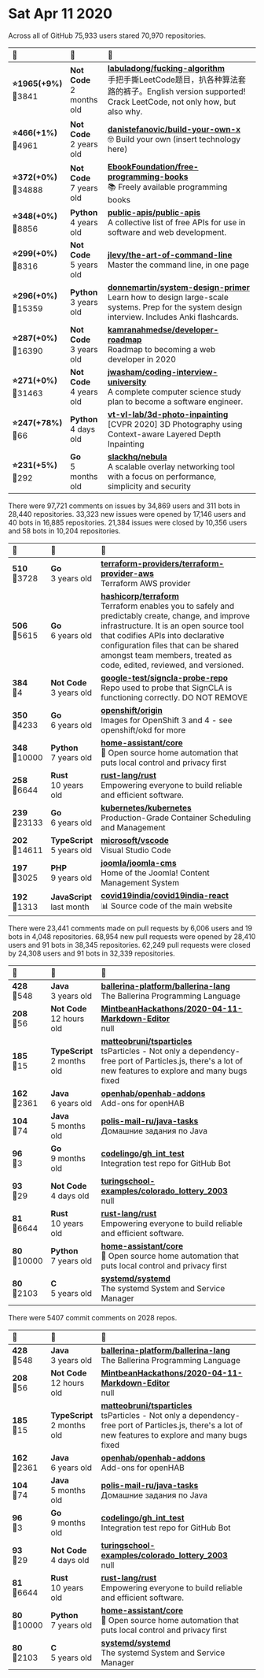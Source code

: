 # Sat Apr 11 2020

Across all of GitHub 75,933 users stared 
70,970 repositories. 

| :page_with_curl: | :calendar: | :page_with_curl: |
| :--- | :--- | :--- |
| **:star:1965(+9%)**<br>:twisted_rightwards_arrows:3841 | **Not Code**<br>2 months old | **[labuladong/fucking-algorithm](https://github.com/labuladong/fucking-algorithm)**<br>手把手撕LeetCode题目，扒各种算法套路的裤子。English version supported! Crack LeetCode, not only how, but also why.  |
| **:star:466(+1%)**<br>:twisted_rightwards_arrows:4961 | **Not Code**<br>2 years old | **[danistefanovic/build-your-own-x](https://github.com/danistefanovic/build-your-own-x)**<br>🤓 Build your own (insert technology here) |
| **:star:372(+0%)**<br>:twisted_rightwards_arrows:34888 | **Not Code**<br>7 years old | **[EbookFoundation/free-programming-books](https://github.com/EbookFoundation/free-programming-books)**<br>:books: Freely available programming books |
| **:star:348(+0%)**<br>:twisted_rightwards_arrows:8856 | **Python**<br>4 years old | **[public-apis/public-apis](https://github.com/public-apis/public-apis)**<br>A collective list of free APIs for use in software and web development. |
| **:star:299(+0%)**<br>:twisted_rightwards_arrows:8316 | **Not Code**<br>5 years old | **[jlevy/the-art-of-command-line](https://github.com/jlevy/the-art-of-command-line)**<br>Master the command line, in one page |
| **:star:296(+0%)**<br>:twisted_rightwards_arrows:15359 | **Python**<br>3 years old | **[donnemartin/system-design-primer](https://github.com/donnemartin/system-design-primer)**<br>Learn how to design large-scale systems. Prep for the system design interview.  Includes Anki flashcards. |
| **:star:287(+0%)**<br>:twisted_rightwards_arrows:16390 | **Not Code**<br>3 years old | **[kamranahmedse/developer-roadmap](https://github.com/kamranahmedse/developer-roadmap)**<br>Roadmap to becoming a web developer in 2020 |
| **:star:271(+0%)**<br>:twisted_rightwards_arrows:31463 | **Not Code**<br>4 years old | **[jwasham/coding-interview-university](https://github.com/jwasham/coding-interview-university)**<br>A complete computer science study plan to become a software engineer. |
| **:star:247(+78%)**<br>:twisted_rightwards_arrows:66 | **Python**<br>4 days old | **[vt-vl-lab/3d-photo-inpainting](https://github.com/vt-vl-lab/3d-photo-inpainting)**<br>[CVPR 2020] 3D Photography using Context-aware Layered Depth Inpainting |
| **:star:231(+5%)**<br>:twisted_rightwards_arrows:292 | **Go**<br>5 months old | **[slackhq/nebula](https://github.com/slackhq/nebula)**<br>A scalable overlay networking tool with a focus on performance, simplicity and security |

There were 97,721 comments on issues by 34,869 users and 311 bots in 28,440 repositories.
33,323 new issues were opened by 17,146 users and 40 bots in 16,885 repositories.
21,384 issues were closed by 10,356 users and 58 bots in 10,204 repositories.

| :speech_balloon: | :calendar: | :page_with_curl: |
| :--- | :--- | :--- |
| **510**<br>:twisted_rightwards_arrows:3728 | **Go**<br>3 years old | **[terraform-providers/terraform-provider-aws](https://github.com/terraform-providers/terraform-provider-aws)**<br>Terraform AWS provider |
| **506**<br>:twisted_rightwards_arrows:5615 | **Go**<br>6 years old | **[hashicorp/terraform](https://github.com/hashicorp/terraform)**<br>Terraform enables you to safely and predictably create, change, and improve infrastructure. It is an open source tool that codifies APIs into declarative configuration files that can be shared amongst team members, treated as code, edited, reviewed, and versioned. |
| **384**<br>:twisted_rightwards_arrows:4 | **Not Code**<br>3 years old | **[google-test/signcla-probe-repo](https://github.com/google-test/signcla-probe-repo)**<br>Repo used to probe that SignCLA is functioning correctly.  DO NOT REMOVE |
| **350**<br>:twisted_rightwards_arrows:4233 | **Go**<br>6 years old | **[openshift/origin](https://github.com/openshift/origin)**<br>Images for OpenShift 3 and 4 - see openshift/okd for more |
| **348**<br>:twisted_rightwards_arrows:10000 | **Python**<br>7 years old | **[home-assistant/core](https://github.com/home-assistant/core)**<br>:house_with_garden: Open source home automation that puts local control and privacy first |
| **258**<br>:twisted_rightwards_arrows:6644 | **Rust**<br>10 years old | **[rust-lang/rust](https://github.com/rust-lang/rust)**<br>Empowering everyone to build reliable and efficient software. |
| **239**<br>:twisted_rightwards_arrows:23133 | **Go**<br>6 years old | **[kubernetes/kubernetes](https://github.com/kubernetes/kubernetes)**<br>Production-Grade Container Scheduling and Management |
| **202**<br>:twisted_rightwards_arrows:14611 | **TypeScript**<br>5 years old | **[microsoft/vscode](https://github.com/microsoft/vscode)**<br>Visual Studio Code |
| **197**<br>:twisted_rightwards_arrows:3025 | **PHP**<br>9 years old | **[joomla/joomla-cms](https://github.com/joomla/joomla-cms)**<br>Home of the Joomla! Content Management System |
| **192**<br>:twisted_rightwards_arrows:1313 | **JavaScript**<br>last month | **[covid19india/covid19india-react](https://github.com/covid19india/covid19india-react)**<br>📊 Source code of the main website |

There were 23,441 comments made on pull requests by 6,006 users and 19 bots in 4,048 repositories.
68,954 new pull requests were opened by 28,410 users and 91 bots in 38,345 repositories.
62,249 pull requests were closed by 24,308 users and 91 bots in 32,339 repositories.

| :speech_balloon: | :calendar: | :page_with_curl: |
| :--- | :--- | :--- |
| **428**<br>:twisted_rightwards_arrows:548 | **Java**<br>3 years old | **[ballerina-platform/ballerina-lang](https://github.com/ballerina-platform/ballerina-lang)**<br>The Ballerina Programming Language |
| **208**<br>:twisted_rightwards_arrows:56 | **Not Code**<br>12 hours old | **[MintbeanHackathons/2020-04-11-Markdown-Editor](https://github.com/MintbeanHackathons/2020-04-11-Markdown-Editor)**<br>null |
| **185**<br>:twisted_rightwards_arrows:15 | **TypeScript**<br>2 months old | **[matteobruni/tsparticles](https://github.com/matteobruni/tsparticles)**<br>tsParticles - Not only a dependency-free port of Particles.js, there's a lot of new features to explore and many bugs fixed |
| **162**<br>:twisted_rightwards_arrows:2361 | **Java**<br>6 years old | **[openhab/openhab-addons](https://github.com/openhab/openhab-addons)**<br>Add-ons for openHAB |
| **104**<br>:twisted_rightwards_arrows:74 | **Java**<br>5 months old | **[polis-mail-ru/java-tasks](https://github.com/polis-mail-ru/java-tasks)**<br>Домашние задания по Java  |
| **96**<br>:twisted_rightwards_arrows:3 | **Go**<br>9 months old | **[codelingo/gh_int_test](https://github.com/codelingo/gh_int_test)**<br>Integration test repo for GitHub Bot |
| **93**<br>:twisted_rightwards_arrows:29 | **Not Code**<br>4 days old | **[turingschool-examples/colorado_lottery_2003](https://github.com/turingschool-examples/colorado_lottery_2003)**<br>null |
| **81**<br>:twisted_rightwards_arrows:6644 | **Rust**<br>10 years old | **[rust-lang/rust](https://github.com/rust-lang/rust)**<br>Empowering everyone to build reliable and efficient software. |
| **80**<br>:twisted_rightwards_arrows:10000 | **Python**<br>7 years old | **[home-assistant/core](https://github.com/home-assistant/core)**<br>:house_with_garden: Open source home automation that puts local control and privacy first |
| **80**<br>:twisted_rightwards_arrows:2103 | **C**<br>5 years old | **[systemd/systemd](https://github.com/systemd/systemd)**<br>The systemd System and Service Manager  |

There were 5407 commit comments on 2028 repos.

| :speech_balloon: | :calendar: | :page_with_curl: |
| :--- | :--- | :--- |
| **428**<br>:twisted_rightwards_arrows:548 | **Java**<br>3 years old | **[ballerina-platform/ballerina-lang](https://github.com/ballerina-platform/ballerina-lang)**<br>The Ballerina Programming Language |
| **208**<br>:twisted_rightwards_arrows:56 | **Not Code**<br>12 hours old | **[MintbeanHackathons/2020-04-11-Markdown-Editor](https://github.com/MintbeanHackathons/2020-04-11-Markdown-Editor)**<br>null |
| **185**<br>:twisted_rightwards_arrows:15 | **TypeScript**<br>2 months old | **[matteobruni/tsparticles](https://github.com/matteobruni/tsparticles)**<br>tsParticles - Not only a dependency-free port of Particles.js, there's a lot of new features to explore and many bugs fixed |
| **162**<br>:twisted_rightwards_arrows:2361 | **Java**<br>6 years old | **[openhab/openhab-addons](https://github.com/openhab/openhab-addons)**<br>Add-ons for openHAB |
| **104**<br>:twisted_rightwards_arrows:74 | **Java**<br>5 months old | **[polis-mail-ru/java-tasks](https://github.com/polis-mail-ru/java-tasks)**<br>Домашние задания по Java  |
| **96**<br>:twisted_rightwards_arrows:3 | **Go**<br>9 months old | **[codelingo/gh_int_test](https://github.com/codelingo/gh_int_test)**<br>Integration test repo for GitHub Bot |
| **93**<br>:twisted_rightwards_arrows:29 | **Not Code**<br>4 days old | **[turingschool-examples/colorado_lottery_2003](https://github.com/turingschool-examples/colorado_lottery_2003)**<br>null |
| **81**<br>:twisted_rightwards_arrows:6644 | **Rust**<br>10 years old | **[rust-lang/rust](https://github.com/rust-lang/rust)**<br>Empowering everyone to build reliable and efficient software. |
| **80**<br>:twisted_rightwards_arrows:10000 | **Python**<br>7 years old | **[home-assistant/core](https://github.com/home-assistant/core)**<br>:house_with_garden: Open source home automation that puts local control and privacy first |
| **80**<br>:twisted_rightwards_arrows:2103 | **C**<br>5 years old | **[systemd/systemd](https://github.com/systemd/systemd)**<br>The systemd System and Service Manager  |

